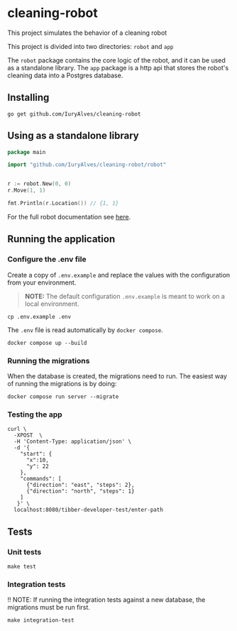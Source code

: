# cleaning-robot

This project simulates the behavior of a cleaning robot

This project is divided into two directories: `robot` and `app`

The `robot` package contains the core logic of the robot, and it can be used as a standalone library.
The `app` package is a http api that stores the robot's cleaning data into a Postgres database.

## Installing

```shell
go get github.com/IuryAlves/cleaning-robot
```

## Using as a standalone library

````go
package main

import "github.com/IuryAlves/cleaning-robot/robot"


r := robot.New(0, 0)
r.Move(1, 1)

fmt.Println(r.Location()) // {1, 1}
````

For the full robot documentation see [here](https://github.com/IuryAlves/cleaning-robot/tree/main/robot/README.md).

## Running the application

### Configure the .env file

Create a copy of `.env.example` and replace the values with the configuration from your environment.
> **NOTE:** The default configuration `.env.example` is meant to work on a local environment.


```shell
cp .env.example .env
```

The `.env` file is read automatically by `docker compose`.

```shell
docker compose up --build
```

### Running the migrations

When the database is created, the migrations need to run.
The easiest way of running the migrations is by doing:

```shell
docker compose run server --migrate 
```

### Testing the app

```shell
curl \
  -XPOST  \
  -H 'Content-Type: application/json' \
  -d '{
    "start": {
      "x":10,
      "y": 22
    },
    "commands": [
      {"direction": "east", "steps": 2}, 
      {"direction": "north", "steps": 1}
    ]
   }' \
  localhost:8080/tibber-developer-test/enter-path
```

## Tests

### Unit tests

```shell
make test
```

### Integration tests

!! NOTE: If running the integration tests against a new database, the migrations must be run first.

```shell
make integration-test
```